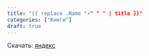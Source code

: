 ```yaml
---
title: "{{ replace .Name "-" " " | title }}"
categories: ["Книги"]
draft: true
---
```


Скачать: [яндекс](https://ya.ru)
